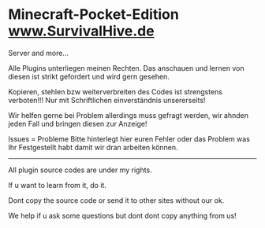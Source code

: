 # Minecraft-Pocket-Edition www.SurvivalHive.de
Server and more...

Alle Plugins unterliegen meinen Rechten.
Das anschauen und lernen von diesen ist strikt gefordert und wird gern gesehen.

Kopieren, stehlen bzw weiterverbreiten des Codes ist strengstens verboten!!!
Nur mit Schriftlichen einverständnis unsererseits!

Wir helfen gerne bei Problem allerdings muss gefragt werden, wir ahnden 
jeden Fall und bringen diesen zur Anzeige!

Issues = Probleme
Bitte hinterlegt hier euren Fehler oder das Problem
was Ihr Festgestellt habt damit wir dran arbeiten können.

------------------------------------------------------
All plugin source codes are under my rights.

If u want to learn from it, do it.

Dont copy the source code or send it to other sites
without our ok.

We help if u ask some questions but dont dont copy
anything from us!
